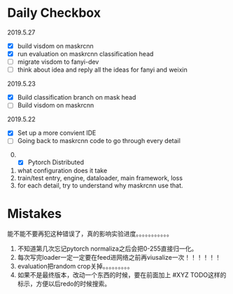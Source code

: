 # Daily Checkbox

2019.5.27
- [x] build visdom on maskrcnn
- [x] run evaluation on maskrcnn classification head
- [ ] migrate visdom to fanyi-dev
- [ ] think about idea and reply all the ideas for fanyi and weixin

2019.5.23
- [x] Build classification branch on mask head
- [ ] Build visdom on maskrcnn

2019.5.22
- [x] Set up a more convient IDE
- [ ] Going back to maskrcnn code to go through every detail
0. - [x] Pytorch Distributed
1. what configuration does it take
2. train/test entry, engine, dataloader, main framework, loss
3. for each detail, try to understand why maskrcnn use that.



# Mistakes
能不能不要再犯这种错误了，真的影响实验进度。。。。。。。。。。。

1. 不知道第几次忘记pytorch normaliza之后会把0-255直接归一化。
2. 每次写完loader一定一定要在feed进网络之前再viusalize一次！！！！！！
3. evaluation把random crop关掉。。。。。。。。。
4. 如果不是最终版本，改动一个东西的时候，要在前面加上 #XYZ TODO这样的标示，方便以后redo的时候搜索。



